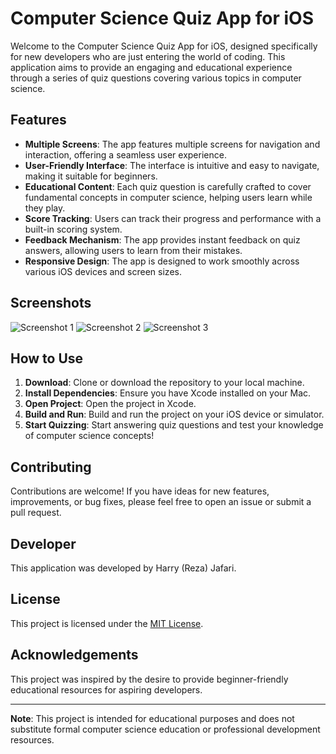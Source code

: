 # Computer Science Quiz App for iOS

Welcome to the Computer Science Quiz App for iOS, designed specifically for new developers who are just entering the world of coding. This application aims to provide an engaging and educational experience through a series of quiz questions covering various topics in computer science.

## Features

- **Multiple Screens**: The app features multiple screens for navigation and interaction, offering a seamless user experience.
- **User-Friendly Interface**: The interface is intuitive and easy to navigate, making it suitable for beginners.
- **Educational Content**: Each quiz question is carefully crafted to cover fundamental concepts in computer science, helping users learn while they play.
- **Score Tracking**: Users can track their progress and performance with a built-in scoring system.
- **Feedback Mechanism**: The app provides instant feedback on quiz answers, allowing users to learn from their mistakes.
- **Responsive Design**: The app is designed to work smoothly across various iOS devices and screen sizes.

## Screenshots

![Screenshot 1](/computer_sience_quiz_app/Assets/simulator_screenshot_443A0858-F5AD-4036-A1DE-EC45576039B1.png)
![Screenshot 2](/computer_sience_quiz_app/Assets/simulator_screenshot_043FAB83-BE63-4CBD-8CCE-B65B98A06BCC.png)
![Screenshot 3](/computer_sience_quiz_app/Assets/simulator_screenshot_56401B91-9928-470B-85D9-EF896D9D0F7C.png)
<!-- Add more screenshots if needed -->

## How to Use

1. **Download**: Clone or download the repository to your local machine.
2. **Install Dependencies**: Ensure you have Xcode installed on your Mac.
3. **Open Project**: Open the project in Xcode.
4. **Build and Run**: Build and run the project on your iOS device or simulator.
5. **Start Quizzing**: Start answering quiz questions and test your knowledge of computer science concepts!

## Contributing

Contributions are welcome! If you have ideas for new features, improvements, or bug fixes, please feel free to open an issue or submit a pull request.

## Developer

This application was developed by Harry (Reza) Jafari.

## License

This project is licensed under the [MIT License](LICENSE).

## Acknowledgements

This project was inspired by the desire to provide beginner-friendly educational resources for aspiring developers.

---

**Note**: This project is intended for educational purposes and does not substitute formal computer science education or professional development resources.
